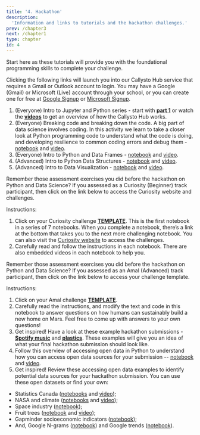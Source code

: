 ```yaml
---
title: '4. Hackathon'
description:
  'Information and links to tutorials and the hackathon challenges.'
prev: /chapter3
next: /chapter1
type: chapter
id: 4
---
```


<exercise id="1" title="Start Here: Tutorials">

Start here as these tutorials will provide you with the foundational programming skills to complete your challenge. 

Clicking the following links will launch you into our Callysto Hub service that requires a Gmail or Outlook account to login. You may have a Google (Gmail) or Microsoft (Live) account through your school, or you can create one for free at [Google Signup](https://accounts.google.com/SignUp) or [Microsoft Signup](https://signup.live.com/).

1. (Everyone) Intro to Jupyter and Python series - start with **[part 1](http://tinyurl.com/y4aqn5hr)** or watch the **[videos](https://www.youtube.com/playlist?list=PL-j7ku2URmjZ1F3-9jvBuvsf0KcWPsxab)** to get an overview of how the Callysto Hub works.
2. (Everyone) Breaking code and breaking down the code. A big part of data science involves coding. In this activity we learn to take a closer look at Python programming code to understand what the code is doing, and developing resilience to common coding errors and debug them - [notebook](https://bit.ly/3Ar45WQ) and [video](https://youtu.be/bDoaKV_lLJY).
2. (Everyone) Intro to Python and Data Frames - [notebook](http://tinyurl.com/yamdly5o) and [video](https://www.youtube.com/watch?v=bJT72nq5Rf0&list=PL-j7ku2URmjbXSQ8mSrqGJ3poGpUD0qaE&index=2).
3. (Advanced) Intro to Python Data Structures - [notebook](http://tinyurl.com/yc8nzrbt) and [video](https://www.youtube.com/watch?v=cYwVqiVvTLw&list=PL-j7ku2URmjbXSQ8mSrqGJ3poGpUD0qaE&index=3).
4. (Advanced) Intro to Data Visualization - [notebook](https://hub.callysto.ca/jupyter/hub/user-redirect/git-pull?repo=https%3A%2F%2Fgithub.com%2Fcallysto%2Fhackathon&branch=master&subPath=SustainabilityOnMars/Tutorials/graphing-with-plotly.ipynb&depth=1) and [video](https://youtu.be/jvDHrwOsmjg).



</exercise>

<exercise id="2" title="Hackathon Challenge: Curiosity (Beginner)">

Remember those assessment exercises you did before the hackathon on Python and Data Science? If you assessed as a Curiosity (Beginner) track participant, then click on the link below to access the Curiosity website and challenges.

Instructions:

1. Click on your Curiosity challenge [**TEMPLATE**](https://hub.callysto.ca/jupyter/hub/user-redirect/git-pull?repo=https%3A%2F%2Fgithub.com%2Fcallysto%2Fhackathon&branch=master&subPath=SustainabilityOnMars/CuriosityTrack/challenge-0.ipynb&depth=1). This is the first notebook in a series of 7 notebooks. When you complete a notebook, there’s a link at the bottom that takes you to the next more challenging notebook. You can also visit the [Curiosity website](https://callysto.github.io/curiosity-hackathon/welcome.html) to access the challenges.
2. Carefully read and follow the instructions in each notebook. There are also embedded videos in each notebook to help you.

</exercise>

<exercise id="3" title="Hackathon Challenge: Amal (Advanced)">

Remember those assessment exercises you did before the hackathon on Python and Data Science? If you assessed as an Amal (Advanced) track participant, then click on the link below to access your challenge template. 

Instructions:

1. Click on your Amal challenge **[TEMPLATE](https://hub.callysto.ca/jupyter/hub/user-redirect/git-pull?repo=https%3A%2F%2Fgithub.com%2Fcallysto%2Fhackathon&branch=master&subPath=SustainabilityOnMars/AmalTrack/ChallengeTemplate/challenge-template.ipynb&depth=1)**. 
2. Carefully read the instructions, and modify the text and code in this notebook to answer questions on how humans can sustainably build a new home on Mars. Feel free to come up with answers to your own questions!
3. Get inspired! Have a look at these example hackathon submissions - **[Spotify music](https://hub.callysto.ca/jupyter/hub/user-redirect/git-pull?repo=https%3A%2F%2Fgithub.com%2Fcallysto%2Fhackathon&branch=master&subPath=SustainabilityOnMars/AmalTrack/ChallengeExamples/music-example.ipynb&depth=1)** and **[plastics](https://hub.callysto.ca/jupyter/hub/user-redirect/git-pull?repo=https%3A%2F%2Fgithub.com%2Fcallysto%2Fhackathon&branch=master&subPath=SustainabilityOnMars/AmalTrack/ChallengeExamples/plastic-example.ipynb&depth=1)**. These examples will give you an idea of what your final hackathon submission should look like.
4. Follow this overview of accessing open data in Python to understand how you can access open data sources for your submission -- [notebook](https://hub.callysto.ca/jupyter/hub/user-redirect/git-pull?repo=https%3A%2F%2Fgithub.com%2Fcallysto%2Fhackathon&branch=master&subPath=SustainabilityOnMars/Tutorials/accessing-open-data.ipynb&depth=1) and [video](https://youtu.be/ypYKfcOQPDA?list=PL-j7ku2URmjbXSQ8mSrqGJ3poGpUD0qaE&t=41). 
5. Get inspired! Review these accessing open data examples to identify potential data sources for your hackathon submission. You can use these open datasets or find your own: 
- Statistics Canada ([notebooks](https://hub.callysto.ca/jupyter/hub/user-redirect/git-pull?repo=https%3A%2F%2Fgithub.com%2Fcallysto%2Fhackathon&branch=master&subPath=ColonizingMars/AccessingData/Statistics-Canada-Data&depth=1) and [video](https://youtu.be/MWbkdsVPSls?list=PL-j7ku2URmjbXSQ8mSrqGJ3poGpUD0qaE&t=21)); 
- NASA and climate ([notebooks](https://hub.callysto.ca/jupyter/hub/user-redirect/git-pull?repo=https%3A%2F%2Fgithub.com%2Fcallysto%2Fhackathon&branch=master&subPath=ColonizingMars/AccessingData&depth=1) and [video](https://youtu.be/gbcwDtWBB48?list=PL-j7ku2URmjbXSQ8mSrqGJ3poGpUD0qaE&t=18));
- Space industry ([notebook](https://hub.callysto.ca/jupyter/hub/user-redirect/git-pull?repo=https%3A%2F%2Fgithub.com%2Fcallysto%2Fhackathon&branch=master&subPath=ColonizingMars/AccessingData/space-industry.ipynb&depth=1));
- Fruit trees ([notebook](https://hub.callysto.ca/jupyter/hub/user-redirect/git-pull?repo=https%3A%2F%2Fgithub.com%2Fcallysto%2Fhackathon&branch=master&subPath=ColonizingMars/AccessingData/fruit-tree-popularity.ipynb&depth=1) and [video](https://youtu.be/dyTfZNdv8MA?t=98)); 
- Gapminder socioeconomic indicators ([notebook](https://hub.callysto.ca/jupyter/hub/user-redirect/git-pull?repo=https%3A%2F%2Fgithub.com%2Fcallysto%2Fhackathon&branch=master&subPath=ColonizingMars/AccessingData/gapminder-data.ipynb&depth=1)); 
- And, Google N-grams ([notebook](https://hub.callysto.ca/jupyter/hub/user-redirect/git-pull?repo=https%3A%2F%2Fgithub.com%2Fcallysto%2Fhackathon&branch=master&subPath=ColonizingMars/AccessingData/google-ngram-viewer.ipynb&depth=1)) and Google trends ([notebook](https://hub.callysto.ca/jupyter/hub/user-redirect/git-pull?repo=https%3A%2F%2Fgithub.com%2Fcallysto%2Fhackathon&branch=master&subPath=ColonizingMars/AccessingData/google-search-trends.ipynb&depth=1)).

 


</exercise>






